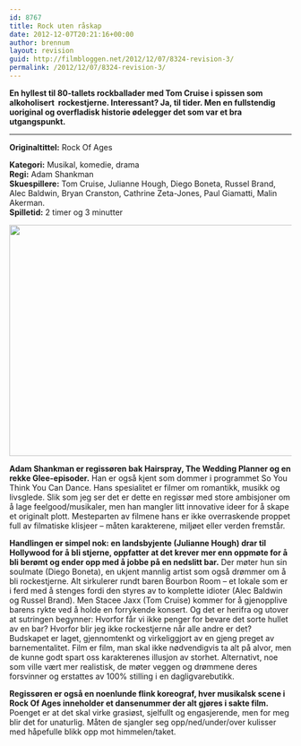 ```yaml
---
id: 8767
title: Rock uten råskap
date: 2012-12-07T20:21:16+00:00
author: brennum
layout: revision
guid: http://filmbloggen.net/2012/12/07/8324-revision-3/
permalink: /2012/12/07/8324-revision-3/
---
```

**En hyllest til 80-tallets rockballader med Tom Cruise i spissen som alkoholisert  rockestjerne. Interessant? Ja, til tider. Men en fullstendig uoriginal og overfladisk historie ødelegger det som var et bra utgangspunkt.**  
****

**<!--more-->Originaltittel:** Rock Of Ages

  
**Kategori:** Musikal, komedie, drama  
**Regi:** Adam Shankman  
**Skuespillere:** Tom Cruise, Julianne Hough, Diego Boneta, Russel Brand, Alec Baldwin, Bryan Cranston, Cathrine Zeta-Jones, Paul Giamatti, Malin Akerman.  
**Spilletid:** 2 timer og 3 minutter

<a href="http://filmbloggen.net/?attachment_id=8765" rel="attachment wp-att-8765"><img class="alignnone size-large wp-image-8765" src="http://filmbloggen.net/wp-content/uploads//2012/12/Rock-of-Ages_3-620x413.jpg" alt="" width="620" height="413" /></a>

**Adam Shankman er regissøren bak Hairspray, The Wedding Planner og en rekke Glee-episoder.** Han er også kjent som dommer i programmet So You Think You Can Dance. Hans spesialitet er filmer om romantikk, musikk og livsglede. Slik som jeg ser det er dette en regissør med store ambisjoner om å lage feelgood/musikaler, men han mangler litt innovative ideer for å skape et originalt plott. Mesteparten av filmene hans er ikke overraskende proppet full av filmatiske klisjeer &#8211; måten karakterene, miljøet eller verden fremstår.

**Handlingen er simpel nok: en landsbyjente (Julianne Hough) drar til Hollywood for å bli stjerne, oppfatter at det krever mer enn oppmøte for å bli berømt og ender opp med å jobbe på en nedslitt bar.** Der møter hun sin soulmate (Diego Boneta), en ukjent mannlig artist som også drømmer om å bli rockestjerne. Alt sirkulerer rundt baren Bourbon Room &#8211; et lokale som er i ferd med å stenges fordi den styres av to komplette idioter (Alec Baldwin og Russel Brand). Men Stacee Jaxx (Tom Cruise) kommer for å gjenopplive barens rykte ved å holde en forrykende konsert. Og det er herifra og utover at sutringen begynner: Hvorfor får vi ikke penger for bevare det sorte hullet av en bar? Hvorfor blir jeg ikke rockestjerne når alle andre er det? Budskapet er laget, gjennomtenkt og virkeliggjort av en gjeng preget av barnementalitet. Film er film, man skal ikke nødvendigvis ta alt på alvor, men de kunne godt spart oss karakterenes illusjon av storhet. Alternativt, noe som ville vært mer realistisk, de møter veggen og drømmene deres forsvinner og erstattes av 100% stilling i en dagligvarebutikk.

**Regissøren er også en noenlunde flink koreograf, hver musikalsk scene i Rock Of Ages inneholder et dansenummer der alt gjøres i sakte film.** Poenget er at det skal virke grasiøst, sjelfullt og engasjerende, men for meg blir det for unaturlig. Måten de sjangler seg opp/ned/under/over kulisser med håpefulle blikk opp mot himmelen/taket.
